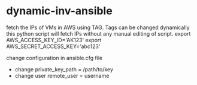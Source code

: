 # dynamic-inv-ansible
fetch the IPs of VMs in AWS using TAG. Tags can be changed dynamically this python script will fetch IPs without any manual editing of script.
export AWS_ACCESS_KEY_ID='AK123'
export AWS_SECRET_ACCESS_KEY='abc123'

change configuration in ansible.cfg file
* change private_key_path = /path/to/key
* change user remote_user = username

